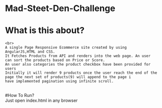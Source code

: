 # Mad-Steet-Den-Challenge

  # What is this about? 
    <br>
    A single Page Responsive Ecommerce site created by using AngularJS,HTML and CSS.
    It Fetches Products from API and renders into the web page. An user can sort the products based on Price or Score.
    An user also categories the product checkbox have been provided for users
    Initially it will render 9 products once the user reach the end of the page the next set of products(9) will append to the page i         have implemented pagination using infinite scroll.
   <br>
  #How To Run?<br>
    Just open index.html in any browser
